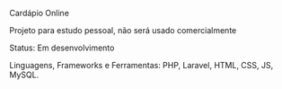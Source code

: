 Cardápio Online

Projeto para estudo pessoal, não será usado comercialmente

Status: Em desenvolvimento

Linguagens, Frameworks e Ferramentas: PHP, Laravel, HTML, CSS, JS, MySQL.

        


